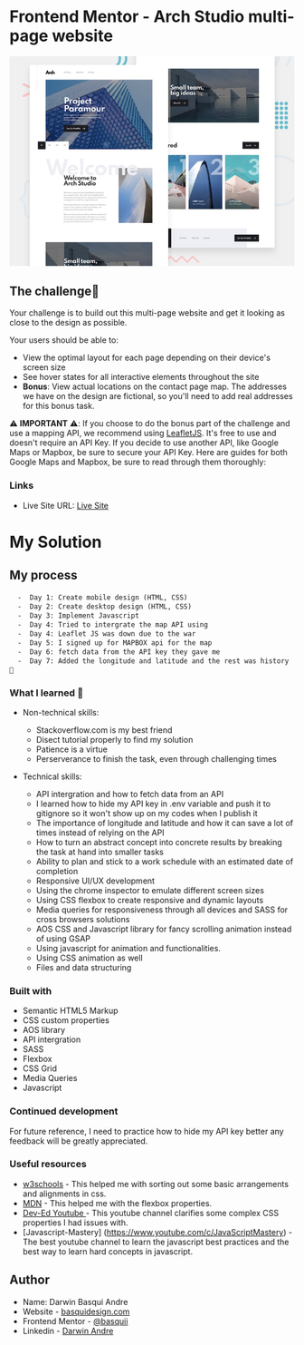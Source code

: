# Frontend Mentor - Arch Studio multi-page website

![Design preview for the Arch Studio multi-page website coding challenge](./preview.jpg)

## The challenge👋

Your challenge is to build out this multi-page website and get it looking as close to the design as possible.

Your users should be able to: 

- View the optimal layout for each page depending on their device's screen size
- See hover states for all interactive elements throughout the site
- **Bonus**: View actual locations on the contact page map. The addresses we have on the design are fictional, so you'll need to add real addresses for this bonus task.

⚠️ **IMPORTANT** ⚠️: If you choose to do the bonus part of the challenge and use a mapping API, we recommend using [LeafletJS](https://leafletjs.com/). It's free to use and doesn't require an API Key. If you decide to use another API, like Google Maps or Mapbox, be sure to secure your API Key. Here are guides for both Google Maps and Mapbox, be sure to read through them thoroughly:

### Links

<!-- - Solution URL: [Solution page on FrontendMentor]() -->
- Live Site URL: [Live Site](https://noahark.netlify.app/index.html)
# My Solution
## My process

      -  Day 1: Create mobile design (HTML, CSS)
      -  Day 2: Create desktop design (HTML, CSS)
      -  Day 3: Implement Javascript
      -  Day 4: Tried to intergrate the map API using
      -  Day 4: Leaflet JS was down due to the war
      -  Day 5: I signed up for MAPBOX api for the map
      -  Day 6: fetch data from the API key they gave me
      -  Day 7: Added the longitude and latitude and the rest was history 🚀

### What I learned 🚀

-  Non-technical skills:
      -  Stackoverflow.com is my best friend
      -  Disect tutorial properly to find my solution
      -  Patience is a virtue
   -  Perserverance to finish the task, even through challenging times

-  Technical skills:
   -  API intergration and how to fetch data from an API
   -  I learned how to hide my API key in .env variable and push it to gitignore so it won't show up on my codes when I publish it
   - The importance of longitude and latitude and how it can save a lot of times instead of relying on the API
   -  How to turn an abstract concept into concrete results by breaking the task at hand into smaller tasks
   -  Ability to plan and stick to a work schedule with an estimated date of completion
   -  Responsive UI/UX development
   -  Using the chrome inspector to emulate different screen sizes
   -  Using CSS flexbox to create responsive and dynamic layouts
   -  Media queries for responsiveness through all devices and SASS for cross browsers solutions
   - AOS CSS and Javascript library for fancy scrolling animation instead of using GSAP
   -  Using javascript for animation and functionalities.
   -  Using CSS animation as well
   - Files and data structuring 



### Built with

- Semantic HTML5 Markup
- CSS custom properties
- AOS library
- API intergration
- SASS
- Flexbox
- CSS Grid
- Media Queries
- Javascript

### Continued development

For future reference, I need to practice how to hide my API key better any feedback will be greatly appreciated.
### Useful resources

- [w3schools](https://www.w3schools.com) - This helped me with sorting out some basic arrangements and alignments in css.
- [MDN](https://developer.mozilla.org/en-US/docs/Learn/CSS/CSS_layout/Flexbox) - This helped me with the flexbox properties.
- [Dev-Ed Youtube ](https://www.youtube.com/c/DevEd) - This youtube channel clarifies some complex CSS properties I had issues with.
- [Javascript-Mastery] (https://www.youtube.com/c/JavaScriptMastery) - The best youtube channel to learn the javascript best practices and the best way to learn hard concepts in javascript. 

## Author

- Name: Darwin Basqui Andre
- Website - [basquidesign.com](https://www.basquidesign.com/)
- Frontend Mentor - [@basquii](https://www.frontendmentor.io/profile/basquii)
- Linkedin - [Darwin Andre](https://www.linkedin.com/in/basqui)


